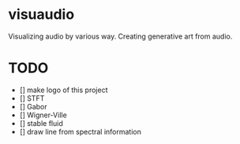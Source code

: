 # visuaudio
Visualizing audio by various way.
Creating generative art from audio.

# TODO
- [] make logo of this project
- [] STFT
- [] Gabor
- [] Wigner-Ville
- [] stable fluid
- [] draw line from spectral information

